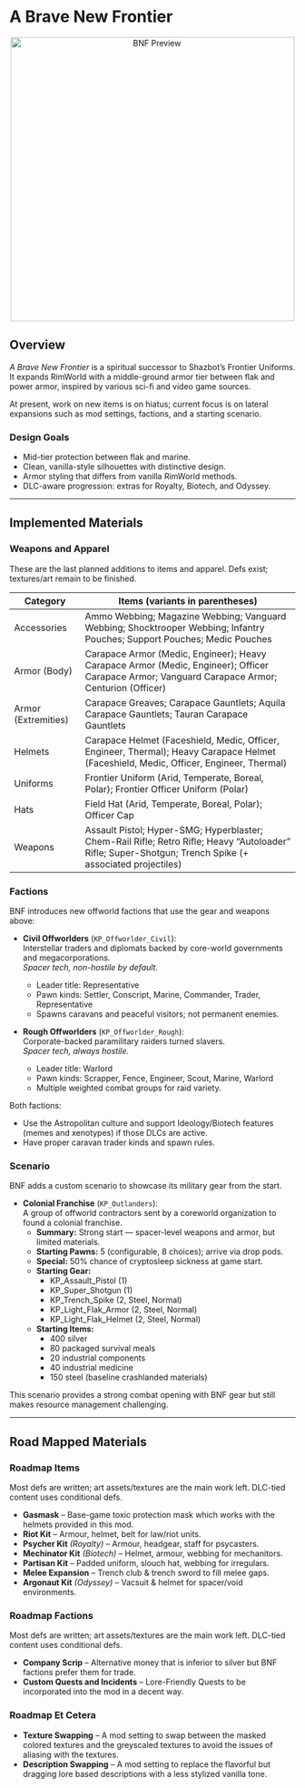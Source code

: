 # A Brave New Frontier

<p align="center">
  <img src="https://i.imgur.com/LM4PASC.png" alt="BNF Preview" width="500"/>
</p>

## Overview
*A Brave New Frontier* is a spiritual successor to Shazbot’s Frontier Uniforms. It expands RimWorld with a middle-ground armor tier between flak and power armor, inspired by various sci-fi and video game sources. 

At present, work on new items is on hiatus; current focus is on lateral expansions such as mod settings, factions, and a starting scenario.

### Design Goals
- Mid-tier protection between flak and marine.
- Clean, vanilla-style silhouettes with distinctive design.
- Armor styling that differs from vanilla RimWorld methods.
- DLC-aware progression: extras for Royalty, Biotech, and Odyssey.

---

## Implemented Materials

### Weapons and Apparel
These are the last planned additions to items and apparel. Defs exist; textures/art remain to be finished.

| Category            | Items (variants in parentheses) |
|---------------------|----------------------------------|
| Accessories         | Ammo Webbing; Magazine Webbing; Vanguard Webbing; Shocktrooper Webbing; Infantry Pouches; Support Pouches; Medic Pouches |
| Armor (Body)        | Carapace Armor (Medic, Engineer); Heavy Carapace Armor (Medic, Engineer); Officer Carapace Armor; Vanguard Carapace Armor; Centurion (Officer) |
| Armor (Extremities) | Carapace Greaves; Carapace Gauntlets; Aquila Carapace Gauntlets; Tauran Carapace Gauntlets |
| Helmets             | Carapace Helmet (Faceshield, Medic, Officer, Engineer, Thermal); Heavy Carapace Helmet (Faceshield, Medic, Officer, Engineer, Thermal) |
| Uniforms            | Frontier Uniform (Arid, Temperate, Boreal, Polar); Frontier Officer Uniform (Polar) |
| Hats                | Field Hat (Arid, Temperate, Boreal, Polar); Officer Cap |
| Weapons             | Assault Pistol; Hyper-SMG; Hyperblaster; Chem-Rail Rifle; Retro Rifle; Heavy “Autoloader” Rifle; Super-Shotgun; Trench Spike (+ associated projectiles) |

### Factions
BNF introduces new offworld factions that use the gear and weapons above:

- **Civil Offworlders** (`KP_Offworlder_Civil`):  
  Interstellar traders and diplomats backed by core-world governments and megacorporations.  
  *Spacer tech, non-hostile by default.*  
  - Leader title: Representative  
  - Pawn kinds: Settler, Conscript, Marine, Commander, Trader, Representative  
  - Spawns caravans and peaceful visitors; not permanent enemies.

- **Rough Offworlders** (`KP_Offworlder_Rough`):  
  Corporate-backed paramilitary raiders turned slavers.  
  *Spacer tech, always hostile.*  
  - Leader title: Warlord  
  - Pawn kinds: Scrapper, Fence, Engineer, Scout, Marine, Warlord  
  - Multiple weighted combat groups for raid variety.

Both factions:
- Use the Astropolitan culture and support Ideology/Biotech features (memes and xenotypes) if those DLCs are active.
- Have proper caravan trader kinds and spawn rules.

### Scenario
BNF adds a custom scenario to showcase its military gear from the start.

- **Colonial Franchise** (`KP_Outlanders`):  
  A group of offworld contractors sent by a coreworld organization to found a colonial franchise.
  - **Summary:** Strong start — spacer-level weapons and armor, but limited materials.
  - **Starting Pawns:** 5 (configurable, 8 choices); arrive via drop pods.
  - **Special:** 50% chance of cryptosleep sickness at game start.
  - **Starting Gear:**
    - KP_Assault_Pistol (1)  
    - KP_Super_Shotgun (1)  
    - KP_Trench_Spike (2, Steel, Normal)  
    - KP_Light_Flak_Armor (2, Steel, Normal)  
    - KP_Light_Flak_Helmet (2, Steel, Normal)
  - **Starting Items:**  
    - 400 silver  
    - 80 packaged survival meals  
    - 20 industrial components  
    - 40 industrial medicine  
    - 150 steel (baseline crashlanded materials)

This scenario provides a strong combat opening with BNF gear but still makes resource management challenging.

---
## Road Mapped Materials 

### Roadmap Items
Most defs are written; art assets/textures are the main work left. DLC-tied content uses conditional defs.

- **Gasmask** – Base-game toxic protection mask which works with the helmets provided in this mod.
- **Riot Kit** – Armour, helmet, belt for law/riot units.
- **Psycher Kit** *(Royalty)* – Armour, headgear, staff for psycasters.
- **Mechinator Kit** *(Biotech)* – Helmet, armour, webbing for mechanitors.
- **Partisan Kit** – Padded uniform, slouch hat, webbing for irregulars.
- **Melee Expansion** – Trench club & trench sword to fill melee gaps.
- **Argonaut Kit** *(Odyssey)* – Vacsuit & helmet for spacer/void environments.

### Roadmap Factions
Most defs are written; art assets/textures are the main work left. DLC-tied content uses conditional defs.

- **Company Scrip** – Alternative money that is inferior to silver but BNF factions prefer them for trade.
- **Custom Quests and Incidents** – Lore-Friendly Quests to be incorporated into the mod in a decent way. 

### Roadmap Et Cetera

- **Texture Swapping** – A mod setting to swap between the masked colored textures and the greyscaled textures to avoid the issues of aliasing with the textures.
- **Description Swapping** – A mod setting to replace the flavorful but dragging lore based descriptions with a less stylized vanilla tone. 
